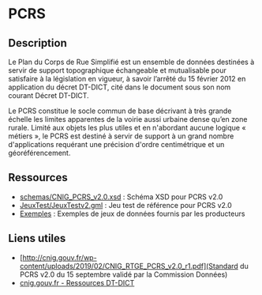 # PCRS

## Description

Le Plan du Corps de Rue Simplifié est un ensemble de données destinées à
servir de support topographique échangeable et mutualisable pour satisfaire
à la législation en vigueur, à savoir l’arrêté du 15 février 2012 en application
du décret DT-DICT, cité dans le document sous son nom courant Décret
DT-DICT.

Le PCRS constitue le socle commun de base décrivant à très grande
échelle les limites apparentes de la voirie aussi urbaine dense qu’en zone
rurale. Limité aux objets les plus utiles et en n'abordant aucune logique
« métiers », le PCRS est destiné à servir de support à un grand nombre
d'applications requérant une précision d'ordre centimétrique et un géoréférencement.


## Ressources

* [schemas/CNIG_PCRS_v2.0.xsd](schemas/CNIG_PCRS_v2.0.xsd) : Schéma XSD pour PCRS v2.0
* [JeuxTest/JeuxTestv2.gml](JeuxTest/JeuxTestv2.gml) : Jeu test de référence pour PCRS v2.0
* [Exemples](Exemples/README.md) : Exemples de jeux de données fournis par les producteurs

## Liens utiles

* [http://cnig.gouv.fr/wp-content/uploads/2019/02/CNIG_RTGE_PCRS_v2.0_r1.pdf](Standard du PCRS v2.0 du 15 septembre validé par la Commission Données)
* [cnig.gouv.fr  - Ressources DT-DICT](http://cnig.gouv.fr/?page_id=11745)
